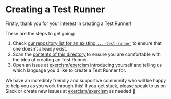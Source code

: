 # Creating a Test Runner

Firstly, thank you for your interest in creating a Test Runner!

These are the steps to get going:

1. Check [our repository list for an existing `...-test-runner`](https://github.com/exercism?q=-test-runner) to ensure that one doesn't already exist.
2. Scan the [contents of this directory](./) to ensure you are comfortable with the idea of creating an Test Runner.
3. Open an issue at [exercism/exercism][exercism-repo] introducing yourself and telling us which language you'd like to create a Test Runner for.

We have an incredibly friendly and supportive community who will be happy to help you as you work through this! If you get stuck, please speak to us on Slack or create new issues at [exercism/exercism][exercism-repo] as needed 🙂

[exercism-repo]: https://github.com/exercism/exercism
